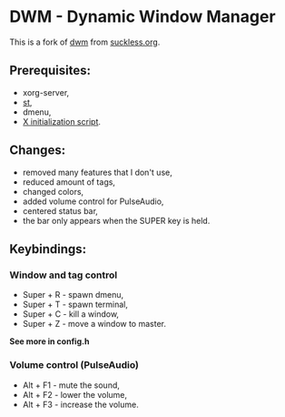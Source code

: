 # DWM - Dynamic Window Manager
This is a fork of [dwm](https://dwm.suckless.org/) from [suckless.org](https://suckless.org).

## Prerequisites:
- xorg-server,
- [st](https://github.com/jakub-swiniarski/st),
- dmenu,
- [X initialization script](https://github.com/jakub-swiniarski/xinitrc).

## Changes:
- removed many features that I don't use,
- reduced amount of tags,
- changed colors,
- added volume control for PulseAudio,
- centered status bar,
- the bar only appears when the SUPER key is held.

## Keybindings:
### Window and tag control
- Super + R - spawn dmenu,
- Super + T - spawn terminal,
- Super + C - kill a window,
- Super + Z - move a window to master.<br/>

**See more in config.h**

### Volume control (PulseAudio)
- Alt + F1 - mute the sound,
- Alt + F2 - lower the volume,
- Alt + F3 - increase the volume.
